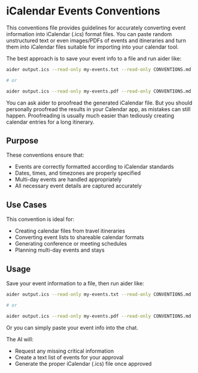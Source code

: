 # iCalendar Events Conventions

This conventions file provides guidelines for accurately converting event information into iCalendar (.ics) format files.
You can paste random unstructured text or even images/PDFs of events and
itineraries and turn them into iCalendar files suitable for importing
into your calendar tool.

The best approach is to save your event info to a file and run aider like:


```bash
aider output.ics --read-only my-events.txt --read-only CONVENTIONS.md

# or

aider output.ics --read-only my-events.pdf --read-only CONVENTIONS.md
```

You can ask aider to proofread the generated iCalendar file.
But you should personally proofread the results in your Calendar app,
as mistakes can still happen.
Proofreading is usually much easier than tediously creating calendar
entries for a long itinerary.

## Purpose

These conventions ensure that:
- Events are correctly formatted according to iCalendar standards
- Dates, times, and timezones are properly specified
- Multi-day events are handled appropriately
- All necessary event details are captured accurately

## Use Cases

This convention is ideal for:
- Creating calendar files from travel itineraries
- Converting event lists to shareable calendar formats
- Generating conference or meeting schedules
- Planning multi-day events and stays

## Usage

Save your event information to a file, then run aider like:

```bash
aider output.ics --read-only my-events.txt --read-only CONVENTIONS.md

# or

aider output.ics --read-only my-events.pdf --read-only CONVENTIONS.md
```

Or you can simply paste your event info into the chat.

The AI will:
- Request any missing critical information
- Create a text list of events for your approval
- Generate the proper iCalendar (.ics) file once approved
